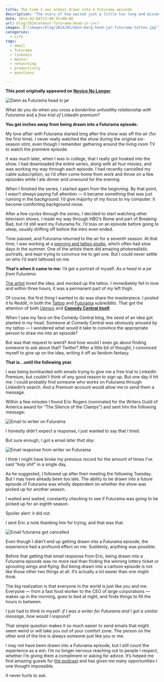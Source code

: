 ```yaml
---
title: The time I was almost drawn into a Futurama episode
description: "The story of how waited just a little too long and missed my chance to be drawn into a Futurama episode."
date: 2014-02-04T13:00:55+00:00
url: blog/2014/almost-futurama-head-in-jar/
images: ["/images/blog/2014/02/dann-berg-head-jar-futurama-tattoo.jpg"]
categories:
  - Life
tags:
  - email
  - futurama
  - linkedin
  - mentor
  - networking
  - productivity
  - questions

---
```

**This post originally appeared on [Novice No Longer](https://novicenolonger.com/almost-futurama-head-in-jar/).**

![Dann as Futurama head in jar](/images/blog/2014/02/dann-berg-head-jar-futurama-tattoo.jpg)

What do you do when you cross a _borderline unhealthy relationship with Futurama_ and a _free trial of LinkedIn premium_?

**You get inches away from being drawn into a Futurama episode.**

My love affair with Futurama started long after the show was off the air (for the first time). I never really watched the show during the original six-season stint, even though I remember gathering around the living room TV to watch the premiere episode.<span id="more-482"></span>

It was much later, when I was in college, that I really got hooked into the show. I had downloaded the entire series, along with all four movies, and was working my way through each episode. I had recently cancelled my cable subscription, so I’d often come home from work and throw on a few episodes while I ate dinner and unwound for the evening.

When I finished the series, I started again from the beginning. By that point, I wasn’t always paying full attention — it became something that was just running in the background. I’d give majority of my focus to my computer. It become comforting background noise.

After a few cycles through the series, I decided to start watching other television shows. I made my way through HBO’s Rome and part of Breaking Bad, but I’d still want my Futurama fix. I’d toss on an episode before going to sleep, usually drifting off before the intro even ended.

Time passed, and Futurama returned to the air for a seventh season. At that time, I was working at a [piercing and tattoo studio](http://venusbymariatash.com), which often had slow days in the summer. One of the artists there did amazing photorealistic portraits, and kept trying to convince me to get one. But I could never settle on who I’d want tattooed on me.

**That’s when it came to me:** I’d get a portrait of myself. _As a head in a jar from Futurama._

[The artist](http://www.loganaguilar.com/) loved the idea, and mocked up the tattoo. I immediately fell in love and within three hours, it was a permanent part of my left thigh.

Of course, the first thing I wanted to do was share the masterpiece. I posted it to Reddit, in both the [Tattoo](http://www.reddit.com/r/tattoos/comments/iuqvx/good_news_everyone_i_made_it_into_the_futurama/) and [Futurama](http://www.reddit.com/r/futurama/comments/iu3r1/good_news_everyone_i_made_it_into_the_futurama/) subreddits. That got the attention of both [Uproxx](http://www.uproxx.com/gammasquad/2011/08/15-super-fun-futurama-tattoos-from-saint-zoidberg-to-gentleman-bender/#page/15) and [**Comedy Central itself**](http://ccinsider.comedycentral.com/2011/07/26/futurama-fanarama-head-in-a-jar-tattoo).

When I saw my face on the Comedy Central blog, the seed of an idea got planted in my head. Someone at Comedy Central was obviously amused by my tattoo — I wondered what would it take to convince the appropriate person to draw me into an episode?

But was that request to weird? And how would I even go about finding someone to ask about that? Twitter? After a little bit of thought, I convinced myself to give up on the idea, writing it off as fandom fantasy.

**That is…until the following year.**

I was being bombarded with emails trying to give me a free trial to LinkedIn Premium, but couldn’t think of any good reason to sign up. But one day it hit me: I could probably find someone who works on Futurama through LinkedIn’s search. And a Premium account would allow me to send them a message.

Within a few minutes I found Eric Rogers (nominated for the Writers Guild of America award for “The Silence of the Clamps”) and sent him the following message:

![Email to writer on Futurama](/images/blog/2014/02/futurama1.jpg)

I honestly didn’t expect a response, I just wanted to say that I tried.

But sure enough, I got a email _later that day_:

![Email response from writer on Futurama](/images/blog/2014/02/futurama2.jpg)

I think I might have broke my previous record for the amount of times I’ve said “_holy shit_” in a single day.

As he suggested, I followed up after their meeting the following Tuesday. But I may have already been too late. The ability to be drawn into a future episode of Futurama was wholly dependent on whether the show was picked up for another season.

I waited and waited, constantly checking to see if Futurama was going to be picked up for an eighth season.

Spoiler alert: it did not.

I sent Eric a note thanking him for trying, and that was that.

![Email futurama got cancelled](/images/blog/2014/02/futurama4.jpg)

Even though I didn’t end up getting drawn into a Futurama episode, the experience had a profound effect on me. Suddenly, anything was possible.

Before that getting that email response from Eric, being drawn into a Futurama episode was no more real than finding the winning lottery ticket or sprouting wings and flying. But being drawn into a cartoon episode is not like those other two things at all. It’s actually a lot easier than one might think.

The big realization is that everyone in the world is just like you and me. Everyone — from a fast food worker to the CEO of large corporations — wakes up in the morning, goes to bed at night, and finds things to fill the hours in between.

I just had to think to myself: _if I was a writer for Futurama and I got a similar message, how would I respond?_

That simple question makes it so much easier to send emails that might seem weird or will take you out of your comfort zone. The person on the other end of the line is always someone just like you or me.

I may not have been drawn into a Futurama episode, but I still count the experience as a win. I’m no longer nervous reaching out to people I respect, whether I’m giving them a compliment or asking for advice. It’s helped me find amazing guests for [the podcast](http://novicenolonger.com/category/podcast/) and has given me many opportunities I one thought impossible.

It never hurts to ask.
